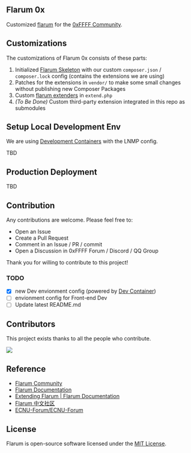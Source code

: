 ## Flarum 0x
Customized [flarum](https://github.com/flarum/flarum) for the [0xFFFF Community](https://0xffff.one/).

## Customizations
The customizations of Flarum 0x consists of these parts:
1. Initialized [Flarum Skeleton](https://github.com/flarum/flarum) with our custom `composer.json` / `composer.lock` config (contains the extensions we are using)
2. Patches for the extensions in `vendor/` to make some small changes without publishing new Composer Packages
3. Custom [flarum extenders](https://docs.flarum.org/extend/start#extenders) in `extend.php`
4. *(To Be Done)* Custom third-party extension integrated in this repo as submodules

## Setup Local Development Env
We are using [Development Containers](https://containers.dev/) with the LNMP config.

TBD

## Production Deployment
TBD

## Contribution
Any contributions are welcome. Please feel free to:

* Open an Issue
* Create a Pull Request
* Comment in an Issue / PR / commit
* Open a Discussion in 0xFFFF Forum / Discord / QQ Group

Thank you for willing to contribute to this project!

### TODO

 - [x] new Dev envionment config (powered by [Dev Container](https://containers.dev/overview))
 - [ ] envionment config for Front-end Dev
 - [ ] Update latest README.md

## Contributors
This project exists thanks to all the people who contribute.

<a href="https://github.com/0xffff-one/flarum-0x/graphs/contributors">
  <img src="https://contrib.rocks/image?repo=0xffff-one/flarum-0x" />
</a>


## Reference
 * [Flarum Community](https://discuss.flarum.org/)
 * [Flarum Documentation](https://docs.flarum.org/)
 * [Extending Flarum | Flarum Documentation](https://docs.flarum.org/extend/)
 * [Flarum 中文社区](https://discuss.flarum.org.cn/)
 * [ECNU-Forum/ECNU-Forum](https://github.com/ECNU-Forum/ECNU-Forum)

## License

Flarum is open-source software licensed under the [MIT License](https://github.com/flarum/flarum/blob/master/LICENSE).

